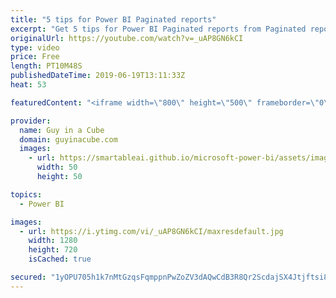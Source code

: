 ```yaml
---
title: "5 tips for Power BI Paginated reports"
excerpt: "Get 5 tips for Power BI Paginated reports from Paginated report bear, Chris Finlan and Patrick! These 5 tips can help you on your journey with Power BI Paginated reports.  ******** LET'S CONNECT! ********  -- http://twitter.com/guyinacube -- http://twitter.com/awsaxton -- http://twitter.com/patrickdba"
originalUrl: https://youtube.com/watch?v=_uAP8GN6kCI
type: video
price: Free
length: PT10M48S
publishedDateTime: 2019-06-19T13:11:33Z
heat: 53

featuredContent: "<iframe width=\"800\" height=\"500\" frameborder=\"0\" src=\"https://www.youtube.com/embed/_uAP8GN6kCI\" allow=\"accelerometer; autoplay; encrypted-media; gyroscope; picture-in-picture\" allowfullscreen></iframe>"

provider:
  name: Guy in a Cube
  domain: guyinacube.com
  images:
    - url: https://smartableai.github.io/microsoft-power-bi/assets/images/organizations/guyinacube.com-50x50.jpg
      width: 50
      height: 50

topics:
  - Power BI

images:
  - url: https://i.ytimg.com/vi/_uAP8GN6kCI/maxresdefault.jpg
    width: 1280
    height: 720
    isCached: true

secured: "1yOPU705h1k7nMtGzqsFqmppnPwZoZV3dAQwCdB3R8Qr2ScdajSX4Jtjftsi8oWT3FoWvenos5HmFYgVW9SmMYhyO2+5p214fTojaCk5IhHdMv8/aJ0hTlSmBKvYRlNwKvVvPThNW0Oz52m814mSbvG020s5qdnZ0l60DfEgLfYtDA9I93gIhbRUxKJxtIq/zjONbr66Rq13ogeHshxgCcBxThNAmFcRC97k/wxQRRLmQU45G9STeE1q/lAwTZJ5B9AZ6jlsU0fy5eJWR0PBqug0m3WnOqwgp01qj2u2n/ydiNdilMJJ2ZTGR6dO//6wVKnvuIc87zhJQLw7j5y8jbFo7jT1IL9zuWVsTuloMDsXdmKgu5I+sdWX5rvTuVy2J7xAZwjIpsuVtCObgbUb8Hmo30pJyXaCSlpvF2BgZKo=;NoFQUKOGgri/EHmKX6f4Mg=="
---
```


